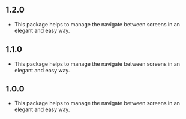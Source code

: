 ## 1.2.0

* This package helps to manage the navigate between screens in an elegant and easy way.

## 1.1.0

* This package helps to manage the navigate between screens in an elegant and easy way.

## 1.0.0

* This package helps to manage the navigate between screens in an elegant and easy way.
